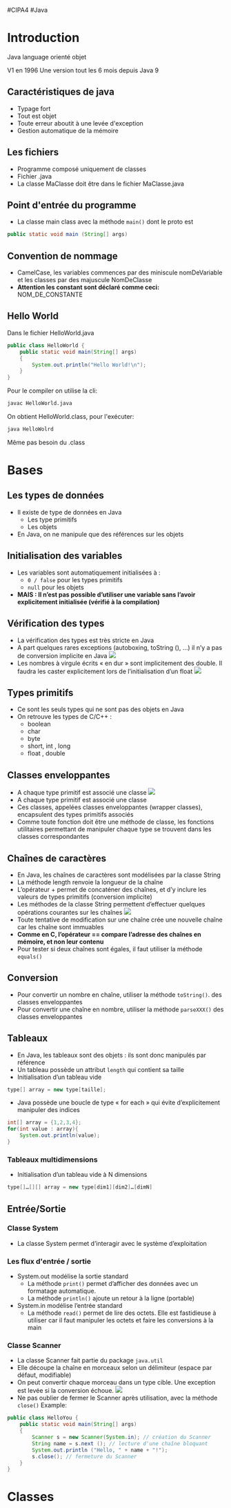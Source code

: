 #CIPA4 #Java

# Introduction
Java language orienté objet

V1 en 1996
Une version tout les 6 mois depuis Java 9

## Caractéristiques de java
- Typage fort
- Tout est objet
- Toute erreur aboutit à une levée d'exception
- Gestion automatique de la mémoire

## Les fichiers
- Programme composé uniquement de classes
- Fichier .java
- La classe MaClasse doit être dans le fichier MaClasse.java

## Point d'entrée du programme
- La classe main class avec la méthode `main()` dont le proto est 
```JAVA
public static void main (String[] args)
```
## Convention de nommage
- CamelCase, les variables commences par des miniscule nomDeVariable et les classes par des majuscule NomDeClasse
- **Attention les constant sont déclaré comme ceci:** NOM_DE_CONSTANTE
## Hello World
Dans le fichier HelloWorld.java
```JAVA
public class HelloWorld {
	public static void main(String[] args)
	{
		System.out.println("Hello World!\n");
	}
}
```

Pour le compiler on utilise la cli:
```Bash
javac HelloWorld.java
```

On obtient HelloWorld.class, pour l'exécuter:
```Bash
java HelloWolrd
```
Même pas besoin du .class

# Bases
## Les types de données
- Il existe de type de données en Java
	- Les type primitifs
	- Les objets
 - En Java, on ne manipule que des références sur les objets

## Initialisation des variables
- Les variables sont automatiquement initialisées à :
	- `0 / false` pour les types primitifs
	- `null` pour les objets
- **MAIS : Il n’est pas possible d’utiliser une variable sans l’avoir explicitement initialisée (vérifié à la compilation)**

## Vérification des types
- La vérification des types est très stricte en Java
- A part quelques rares exceptions (autoboxing, toString (), …) il n’y a pas de conversion implicite en Java
![](https://cdn.breizhhardware.fr/FAKA3/XAwIJoNA16.png/raw)
- Les nombres à virgule écrits « en dur » sont implicitement des double. Il faudra les caster explicitement lors de l’initialisation d’un float
![](https://cdn.breizhhardware.fr/FAKA3/cUToloJA43.png/raw)

## Types primitifs
- Ce sont les seuls types qui ne sont pas des objets en Java 
- On retrouve les types de C/C++ : 
	- boolean 
	- char 
	- byte 
	- short, int , long 
	- float , double

## Classes enveloppantes
- A chaque type primitif est associé une classe
![](https://cdn.breizhhardware.fr/FAKA3/CoZIvIJE65.png/raw)
- A chaque type primitif est associé une classe
- Ces classes, appelées classes enveloppantes (wrapper classes), encapsulent des types primitifs associés
- Comme toute fonction doit être une méthode de classe, les fonctions utilitaires permettant de manipuler chaque type se trouvent dans les classes correspondantes

## Chaînes de caractères
- En Java, les chaînes de caractères sont modélisées par la classe String
- La méthode length renvoie la longueur de la chaîne 
- L’opérateur + permet de concaténer des chaînes, et d’y inclure les valeurs de types primitifs (conversion implicite)
- Les méthodes de la classe String permettent d’effectuer quelques opérations courantes sur les chaînes
![](https://cdn.breizhhardware.fr/FAKA3/riZOmISu56.png/raw)
- Toute tentative de modification sur une chaîne crée une nouvelle chaîne car les chaîne sont immuables
- **Comme en C, l’opérateur == compare l’adresse des chaînes en mémoire, et non leur contenu**
- Pour tester si deux chaînes sont égales, il faut utiliser la méthode `equals()`

## Conversion
- Pour convertir un nombre en chaîne, utiliser la méthode `toString()`. des classes enveloppantes
- Pour convertir une chaîne en nombre, utiliser la méthode `parseXXX()` des classes enveloppantes

## Tableaux
- En Java, les tableaux sont des objets : ils sont donc manipulés par référence 
- Un tableau possède un attribut `length` qui contient sa taille 
- Initialisation d’un tableau vide
```java
type[] array = new type[taille];
```
- Java possède une boucle de type « for each » qui évite d’explicitement manipuler des indices
```java
int[] array = {1,2,3,4}; 
for(int value : array){
	System.out.println(value);
}
```
### Tableaux multidimensions
- Initialisation d’un tableau vide à N dimensions
```java
type[]…[][] array = new type[dim1][dim2]…[dimN]
```

## Entrée/Sortie
### Classe System
- La classe System permet d’interagir avec le système d’exploitation
### Les flux d'entrée / sortie
- System.out modélise la sortie standard 
	- La méthode `print()` permet d’afficher des données avec un formatage automatique.
	- La méthode `println()` ajoute un retour à la ligne (portable) 
- System.in modélise l’entrée standard 
	- La méthode `read()` permet de lire des octets. Elle est fastidieuse à utiliser car il faut manipuler les octets et faire les conversions à la main
### Classe Scanner
- La classe Scanner fait partie du package `java.util`
- Elle découpe la chaîne en morceaux selon un délimiteur (espace par défaut, modifiable)
- On peut convertir chaque morceau dans un type cible. Une exception est levée si la conversion échoue. 
![](https://cdn.breizhhardware.fr/FAKA3/YebIHuSE31.png/raw)
- Ne pas oublier de fermer le Scanner après utilisation, avec la méthode `close()`
Example:
```java
public class HelloYou { 
	public static void main(String[] args) 
	{ 
		Scanner s = new Scanner(System.in); // création du Scanner 
		String name = s.next (); // lecture d'une chaîne bloquant 
		System.out.println ("Hello, " + name + "!"); 
		s.close(); // fermeture du Scanner 
	} 
}
```

# Classes
